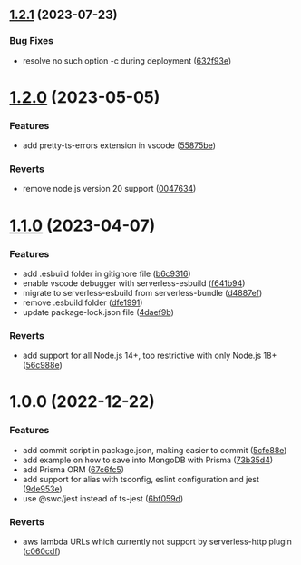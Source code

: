 ## [1.2.1](https://github.com/ixartz/Serverless-Boilerplate-Express-TypeScript/compare/v1.2.0...v1.2.1) (2023-07-23)


### Bug Fixes

* resolve no such option -c during deployment ([632f93e](https://github.com/ixartz/Serverless-Boilerplate-Express-TypeScript/commit/632f93e1acebbe4eec86a12f86b6092527ce538f))

# [1.2.0](https://github.com/ixartz/Serverless-Boilerplate-Express-TypeScript/compare/v1.1.0...v1.2.0) (2023-05-05)


### Features

* add pretty-ts-errors extension in vscode ([55875be](https://github.com/ixartz/Serverless-Boilerplate-Express-TypeScript/commit/55875be5f6a8e2daa85c27384f6dfd1199b2ce0d))


### Reverts

* remove node.js version 20 support ([0047634](https://github.com/ixartz/Serverless-Boilerplate-Express-TypeScript/commit/004763445d655bf3a24f3b97eeeb50fb9f2e43a7))

# [1.1.0](https://github.com/ixartz/Serverless-Boilerplate-Express-TypeScript/compare/v1.0.0...v1.1.0) (2023-04-07)


### Features

* add .esbuild folder in gitignore file ([b6c9316](https://github.com/ixartz/Serverless-Boilerplate-Express-TypeScript/commit/b6c9316ee0f1fc04781947ffbb50b3a0c693cda8))
* enable vscode debugger with serverless-esbuild ([f641b94](https://github.com/ixartz/Serverless-Boilerplate-Express-TypeScript/commit/f641b94f7526061f02beb85f61cb764ea784d9e4))
* migrate to serverless-esbuild from serverless-bundle ([d4887ef](https://github.com/ixartz/Serverless-Boilerplate-Express-TypeScript/commit/d4887efb122311851614c20f337a8892e6a1ecfd))
* remove .esbuild folder ([dfe1991](https://github.com/ixartz/Serverless-Boilerplate-Express-TypeScript/commit/dfe1991f12edd02f9684fd728ccbf2817e919f78))
* update package-lock.json file ([4daef9b](https://github.com/ixartz/Serverless-Boilerplate-Express-TypeScript/commit/4daef9b545fa6f920d98f4768177d9023833355f))


### Reverts

* add support for all Node.js 14+, too restrictive with only Node.js 18+ ([56c988e](https://github.com/ixartz/Serverless-Boilerplate-Express-TypeScript/commit/56c988ec898e381fd37827bdf3ae164e2f58d279))

# 1.0.0 (2022-12-22)


### Features

* add commit script in package.json, making easier to commit ([5cfe88e](https://github.com/ixartz/Serverless-Boilerplate-Express-TypeScript/commit/5cfe88e87827dcdbba34991b161ebde265e2527c))
* add example on how to save into MongoDB with Prisma ([73b35d4](https://github.com/ixartz/Serverless-Boilerplate-Express-TypeScript/commit/73b35d40a99f0ebadc8856e8e2525b95ac83d588))
* add Prisma ORM ([67c6fc5](https://github.com/ixartz/Serverless-Boilerplate-Express-TypeScript/commit/67c6fc5edaee518b192e04dce9eb38fb8227f390))
* add support for alias with tsconfig, eslint configuration and jest ([9de953e](https://github.com/ixartz/Serverless-Boilerplate-Express-TypeScript/commit/9de953ef8d3eebba3f8554934f90707c0d92b36f))
* use @swc/jest instead of ts-jest ([6bf059d](https://github.com/ixartz/Serverless-Boilerplate-Express-TypeScript/commit/6bf059d7c8b35979b76bfeaea65fdac67aeb7ee6))


### Reverts

* aws lambda URLs which currently not support by serverless-http plugin ([c060cdf](https://github.com/ixartz/Serverless-Boilerplate-Express-TypeScript/commit/c060cdf7afbc0384454bb8d7d350b945892ea54c))
